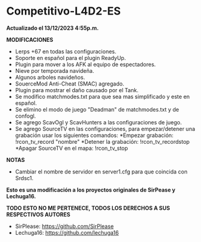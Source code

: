 # Competitivo-L4D2-ES
 
 **Actualizado el 13/12/2023 4:55p.m.**
                        
 
 **MODIFICACIONES**
 
 - Lerps +67 en todas las configuraciones.
 - Soporte en español para el plugin ReadyUp.
 - Plugin para mover a los AFK al equipo de espectadores.
 - Nieve por temporada navideña.
 - Algunos arboles navideños.
 - SouerceMod Anti-Cheat (SMAC) agregado.
 - Plugin para mostrar el daño causado por el Tank.
 - Se modifico matchmodes.txt para que sea mas simplificado y este en español.
 - Se elimino el modo de juego "Deadman" de matchmodes.txt y de confogl.
 - Se agrego ScavOgl y ScavHunters a las configuraciones de juego.
 - Se agrego SourceTV en las configuraciones, para empezar/detener una grabación usar los siguientes comandos:
    *Empezar grabación: !rcon_tv_record "nombre"
    *Detener la grabación: !rcon_tv_recordstop
	*Apagar SourceTV en el mapa: !rcon_tv_stop
 
 **NOTAS**
 
 - Cambiar el nombre de servidor en server1.cfg para que coincida con Srdsc1.


**Esto es una modificación a los proyectos originales de SirPease y Lechuga16.**
 
  **TODO ESTO NO ME PERTENECE, TODOS LOS DERECHOS A SUS RESPECTIVOS AUTORES**
 
 - SirPlease: https://github.com/SirPlease
 - Lechuga16: https://github.com/lechuga16
 